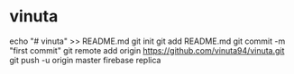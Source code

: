 # vinuta
echo "# vinuta" >> README.md
git init
git add README.md
git commit -m "first commit"
git remote add origin https://github.com/vinuta94/vinuta.git
git push -u origin master
firebase replica
